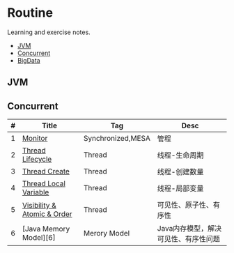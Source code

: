 # Routine
Learning and exercise notes.

- [JVM](#JVM)
- [Concurrent](#Concurrent)
- [BigData](#BigData)

## JVM

## Concurrent

| #   | Title                            | Tag               | Desc                                 | 
| --- | -------------------------------- | ----------------- | ------------------------------------ |
| 1   | [Monitor][1]                     | Synchronized,MESA | 管程                                 |
| 2   | [Thread Lifecycle][2]            | Thread            | 线程-生命周期                        |
| 3   | [Thread Create][3]               | Thread            | 线程-创建数量                        |
| 4   | [Thread Local Variable][4]       | Thread            | 线程-局部变量                        |
| 5   | [Visibility & Atomic & Order][5] | Thread            | 可见性、原子性、有序性               |
| 6   | [Java Memory Model][6]           | Merory Model      | Java内存模型，解决可见性、有序性问题 |


[1]: https://github.com/mantoudev/routine/tree/master/concurrent/monitor
[2]: https://github.com/mantoudev/routine/tree/master/concurrent/thread-lifecycle
[3]: https://github.com/mantoudev/routine/tree/master/concurrent/thread-create
[4]: https://github.com/mantoudev/routine/tree/master/concurrent/thread-localVariable
[5]: https://github.com/mantoudev/routine/tree/master/concurrent/thread-localVariable
